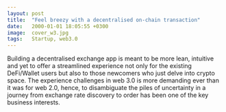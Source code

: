 ```yaml
---
layout: post
title:  "Feel breezy with a decentralised on-chain transaction"
date:   2000-01-01 18:05:55 +0300
image:  cover_w3.jpg
tags:   Startup, web3.0
---
```


Building a decentralised exchange app is meant to be more lean, intuitive and yet to offer a streamlined experience not only for the existing DeFi/Wallet users but also to those newcomers who just delve into crypto space. The experience challenges in web 3.0 is more demanding ever than it was for web 2.0, hence, to disambiguate the piles of uncertainty in a journey from exchange rate discovery to order has been one of the key business interests. 


